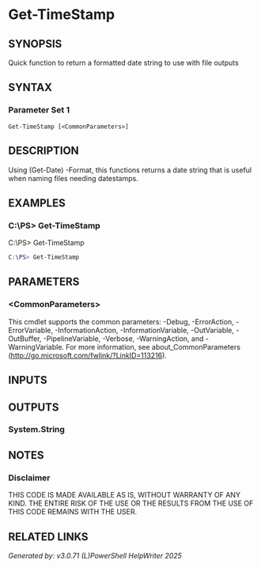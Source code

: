 ﻿# Get-TimeStamp

## SYNOPSIS
Quick function to return a formatted date string to use with file outputs

## SYNTAX

### Parameter Set 1
```
Get-TimeStamp [<CommonParameters>]
```

## DESCRIPTION
Using (Get-Date) -Format, this functions returns a date string that is useful when naming files needing datestamps.


## EXAMPLES

### C:\\PS\> Get-TimeStamp
C:\\PS\> Get-TimeStamp
```powershell
C:\PS> Get-TimeStamp
```

## PARAMETERS

### \<CommonParameters\>
This cmdlet supports the common parameters: -Debug, -ErrorAction, -ErrorVariable, -InformationAction, -InformationVariable, -OutVariable, -OutBuffer, -PipelineVariable, -Verbose, -WarningAction, and -WarningVariable. For more information, see about_CommonParameters (http://go.microsoft.com/fwlink/?LinkID=113216).

## INPUTS

## OUTPUTS

### System.String


## NOTES

### Disclaimer
THIS CODE IS MADE AVAILABLE AS IS, WITHOUT WARRANTY OF ANY KIND. THE ENTIRE RISK OF THE USE OR THE RESULTS FROM THE USE OF THIS CODE REMAINS WITH THE USER.

## RELATED LINKS


*Generated by: v3.0.71 (L)PowerShell HelpWriter 2025*
